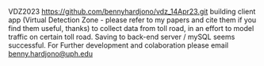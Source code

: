 VDZ2023
https://github.com/bennyhardjono/vdz_14Apr23.git
building client app (Virtual Detection Zone - please refer to my papers and cite them if you find them useful, thanks) to collect data from toll road, in an effort to model traffic on certain toll road. Saving to back-end server / mySQL seems successful. For Further development and colaboration please email benny.hardjono@uph.edu 